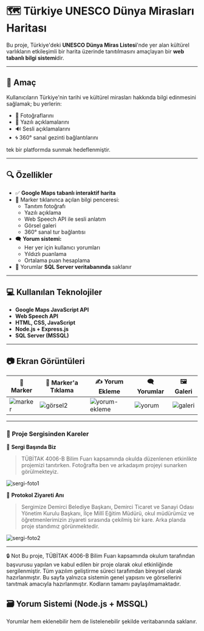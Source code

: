 # 🗺️ Türkiye UNESCO Dünya Mirasları Haritası

Bu proje, Türkiye'deki **UNESCO Dünya Miras Listesi**'nde yer alan kültürel varlıkların etkileşimli bir harita üzerinde tanıtılmasını amaçlayan bir **web tabanlı bilgi sistemi**dir.

---

## 🎯 Amaç

Kullanıcıların Türkiye'nin tarihi ve kültürel mirasları hakkında bilgi edinmesini sağlamak; bu yerlerin:

- 📸 Fotoğraflarını  
- 📖 Yazılı açıklamalarını  
- 🔊 Sesli açıklamalarını  
- 🌀 360° sanal gezinti bağlantılarını  

tek bir platformda sunmak hedeflenmiştir.

---

## 🔍 Özellikler

- ✅ **Google Maps tabanlı interaktif harita**  
- 📍 Marker tıklanınca açılan bilgi penceresi:
  - Tanıtım fotoğrafı
  - Yazılı açıklama
  - Web Speech API ile sesli anlatım
  - Görsel galeri
  - 360° sanal tur bağlantısı  
- 🗨️ **Yorum sistemi:**
  - Her yer için kullanıcı yorumları
  - Yıldızlı puanlama
  - Ortalama puan hesaplama
- 🔄 Yorumlar **SQL Server veritabanında** saklanır

---

## 💻 Kullanılan Teknolojiler

- **Google Maps JavaScript API**
- **Web Speech API**
- **HTML, CSS, JavaScript**
- **Node.js + Express.js**
- **SQL Server (MSSQL)**

---

## 📷 Ekran Görüntüleri

| 📍 Marker | 📌 Marker'a Tıklama | ✍️ Yorum Ekleme | 🗨️ Yorumlar | 🖼️ Galeri |
|----------|---------------------|-----------------|-------------|------------|
| ![marker](https://github.com/user-attachments/assets/885bef1f-586f-4c52-bd1b-22400770c6a9) | ![görsel2](https://github.com/user-attachments/assets/2adc113f-391f-4def-9a0d-0cc473b03d99) | ![yorum-ekleme](https://github.com/user-attachments/assets/1d7acf36-d31e-422b-9f6c-3ae7bc67c120) | ![yorum](https://github.com/user-attachments/assets/90e594f8-18eb-4c1b-99bc-215623b52978) | ![galeri](https://github.com/user-attachments/assets/934c31a2-428f-4d42-8660-e844b1c7381a) |

---

### 🎪 Proje Sergisinden Kareler

📍 **Sergi Başında Biz**  
> TÜBİTAK 4006-B Bilim Fuarı kapsamında okulda düzenlenen etkinlikte projemizi tanıtırken. Fotoğrafta ben ve arkadaşım projeyi sunarken görülmekteyiz.

![sergi-foto1](https://github.com/user-attachments/assets/533a446e-a669-4821-a42d-643ef9226ac1)

📍 **Protokol Ziyareti Anı**  
> Sergimize Demirci Belediye Başkanı, Demirci Ticaret ve Sanayi Odası Yönetim Kurulu Başkanı, İlçe Millî Eğitim Müdürü, okul müdürümüz ve öğretmenlerimizin ziyareti sırasında çekilmiş bir kare. Arka planda proje standımız görünmektedir.

![sergi-foto2](https://github.com/user-attachments/assets/d500cd47-80c9-4ed9-97b1-bbf282da0e76)

---

🔒 Not
Bu proje, TÜBİTAK 4006-B Bilim Fuarı kapsamında okulum tarafından başvurusu yapılan ve kabul edilen bir proje olarak okul etkinliğinde sergilenmiştir.
Tüm yazılım geliştirme süreci tarafımdan bireysel olarak hazırlanmıştır.
Bu sayfa yalnızca sistemin genel yapısını ve görsellerini tanıtmak amacıyla hazırlanmıştır. Kodların tamamı paylaşılmamaktadır.

## 🗃️ Yorum Sistemi (Node.js + MSSQL)

Yorumlar hem eklenebilir hem de listelenebilir şekilde veritabanında saklanır.
